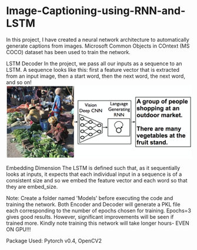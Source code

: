 # Image-Captioning-using-RNN-and-LSTM
In this project, I have created a neural network architecture to automatically generate captions from images.
Microsoft Common Objects in COntext (MS COCO) dataset has been used to train the network.

LSTM Decoder
In the project, we pass all our inputs as a sequence to an LSTM. A sequence looks like this: first a feature vector that is extracted from an input image, then a start word, then the next word, the next word, and so on!
![alt text](https://github.com/Vineet-Pandey/Image-Captioning-using-RNN-and-LSTM/blob/master/Image%20Captioning/image-captioning.png)

Embedding Dimension
The LSTM is defined such that, as it sequentially looks at inputs, it expects that each individual input in a sequence is of a consistent size and so we embed the feature vector and each word so that they are embed_size.

Note: Create a folder named 'Models' before executing the code and training the network. Both Encoder and Decoder will generate a PKL file each corresponding to the number of epochs chosen for training. Epochs=3 gives good results. However, significant improvements will be seen if trained more. Kindly note training this network will take longer hours- EVEN ON GPU!!!

Package Used: Pytorch v0.4, OpenCV2
